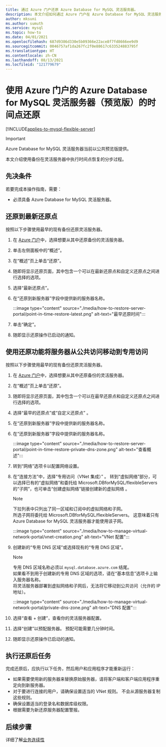 ```yaml
---
title: 通过 Azure 门户还原 Azure Database for MySQL 灵活服务器。
description: 本文介绍如何通过 Azure 门户在 Azure Database for MySQL 灵活服务器中执行还原操作
author: mksuni
ms.author: sumuth
ms.service: mysql
ms.topic: how-to
ms.date: 04/01/2021
ms.openlocfilehash: 687d9386d330e5b09366e22ace8f7fd8666ee9d9
ms.sourcegitcommit: 0046757af1da267fc2f0e88617c633524883795f
ms.translationtype: HT
ms.contentlocale: zh-CN
ms.lasthandoff: 08/13/2021
ms.locfileid: "121779679"
---
```

# <a name="point-in-time-restore-of-a-azure-database-for-mysql---flexible-server-preview-using-azure-portal"></a>使用 Azure 门户的 Azure Database for MySQL 灵活服务器（预览版）的时间点还原

[!INCLUDE[applies-to-mysql-flexible-server](../includes/applies-to-mysql-flexible-server.md)]

> [!IMPORTANT]
> Azure Database for MySQL 灵活服务器当前以公共预览版提供。

本文介绍使用备份在灵活服务器中执行时间点恢复的分步过程。

## <a name="prerequisites"></a>先决条件

若要完成本操作指南，需要：

- 必须具备 Azure Database for MySQL 灵活服务器。

## <a name="restore-to-the-latest-restore-point"></a>还原到最新还原点

按照以下步骤使用最早的现有备份还原灵活服务器。

1. 在 [Azure 门户](https://portal.azure.com/)中，选择想要从其中还原备份的灵活服务器。

2. 单击左侧面板中的“概述”。

3. 在“概述”页上单击“还原”。

4. 随即将显示还原页面，其中包含一个可以在最新还原点和自定义还原点之间进行选择的选项。

5. 选择“最新还原点”。

6. 在“还原到新服务器”字段中提供新的服务器名称。

    :::image type="content" source="./media/how-to-restore-server-portal/point-in-time-restore-latest.png" alt-text="最早还原时间":::

7. 单击“确定”。

8. 随即显示还原操作已启动的通知。

## <a name="using-restore-to-move-a-server-from-public-access-to-private-access"></a>使用还原功能将服务器从公共访问移动到专用访问

按照以下步骤使用最早的现有备份还原灵活服务器。

1. 在 [Azure 门户](https://portal.azure.com/)中，选择想要从其中还原备份的灵活服务器。

2. 在“概述”页上单击“还原”。

3. 随即将显示还原页面，其中包含一个可以在最早还原点和自定义还原点之间进行选择的选项。

4. 选择“最早的还原点”或“自定义还原点” 。

5. 在“还原到新服务器”字段中提供新的服务器名称。

6. 在“还原到新服务器”字段中提供新的服务器名称。

    :::image type="content" source="./media/how-to-restore-server-portal/point-in-time-restore-private-dns-zone.png" alt-text="查看概述":::

7. 转到“网络”选项卡以配置网络设置。

8. 在“连接方法”中，选择“专用访问（VNet 集成）” 。 转到“虚拟网络”部分，可以选择已有的“虚拟网络”和委托给 Microsoft.DBforMySQL/flexibleServers 的“子网”，也可单击“创建虚拟网络”链接创建新的虚拟网络   。
    > [!Note]
    > 下拉列表中只列出了同一区域和订阅中的虚拟网络和子网。 </br>
    > 所选子网将委托给 Microsoft.DBforMySQL/flexibleServers。 这意味着只有 Azure Database for MySQL 灵活服务器才能使用该子网。</br>

    :::image type="content" source="./media/how-to-manage-virtual-network-portal/vnet-creation.png" alt-text="VNet 配置":::

9. 创建新的“专用 DNS 区域”或选择现有的“专用 DNS 区域”。
    > [!NOTE]
    > 专用 DNS 区域名称必须以 `mysql.database.azure.com` 结尾。 </br>
    > 如果看不到用于创建新的专用 DNS 区域的选项，请在“基本信息”选项卡上输入服务器名称。</br>
    > 将灵活服务器部署到虚拟网络和子网后，无法将它移动到公共访问（允许的 IP 地址）。</br>

    :::image type="content" source="./media/how-to-manage-virtual-network-portal/private-dns-zone.png" alt-text="DNS 配置":::
10. 选择“查看 + 创建”，查看你的灵活服务器配置。
11. 选择“创建”以预配服务器。 预配可能需要几分钟时间。

12. 随即显示还原操作已启动的通知。

## <a name="perform-post-restore-tasks"></a>执行还原后任务

完成还原后，应执行以下任务，然后用户和应用程序才能重新运行：

- 如果需要使用新的服务器来替换原始服务器，请将客户端和客户端应用程序重定向到新服务器。
- 对于要进行连接的用户，请确保设置适当的 VNet 规则。 不会从源服务器复制这些规则。
- 确保设置适当的登录名和数据库级权限。
- 根据需要为新还原服务器配置警报。

## <a name="next-steps"></a>后续步骤

详细了解[业务连续性](concepts-business-continuity.md)
